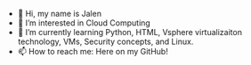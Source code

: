 - 👋 Hi, my name is Jalen 
- 👀 I’m interested in Cloud Computing
- 🌱 I’m currently learning Python, HTML, Vsphere virtualizaiton technology, VMs, Security concepts, and Linux.
- 📫 How to reach me: Here on my GitHub!

<!---
jrb-cloudnoob/jrb-cloudnoob is a ✨ special ✨ repository because its `README.md` (this file) appears on your GitHub profile.
You can click the Preview link to take a look at your changes.
--->
